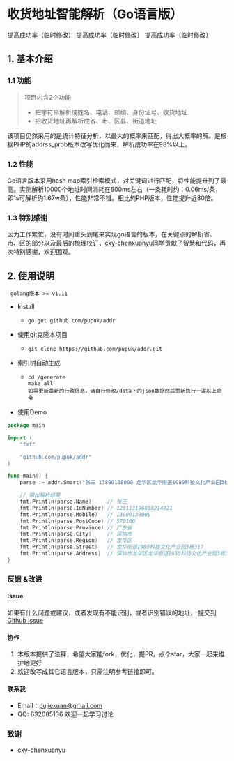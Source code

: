# 收货地址智能解析（Go语言版）

提高成功率（临时修改）
提高成功率（临时修改）
提高成功率（临时修改）

## 1. 基本介绍

### 1.1 功能

> 项目内含2个功能
>
> - 把字符串解析成姓名、电话、邮编、身份证号、收货地址
> - 把收货地址再解析成省、市、区县、街道地址

该项目仍然采用的是统计特征分析，以最大的概率来匹配，得出大概率的解。是根据PHP的addrss_prob版本改写优化而来，解析成功率在98%以上。

### 1.2 性能
Go语言版本采用hash map索引检索模式，对关键词进行匹配，将性能提升到了最高。实测解析10000个地址时间消耗在600ms左右（一条耗时约：0.06ms/条，即1s可解析约1.67w条），性能非常不错。相比纯PHP版本，性能提升近80倍。

### 1.3 特别感谢
 因为工作繁忙，没有时间重头到尾来实现go语言的版本，在关键点的解析省、市、区的部分以及最后的梳理校订，[cxy-chenxuanyu](https://github.com/cxy-chenxuanyu)同学贡献了智慧和代码，再次特别感谢，欢迎围观。

## 2. 使用说明

```
 golang版本 >= v1.11
```

- Install

  - ```git
    go get github.com/pupuk/addr
    ```

- 使用git克隆本项目

  - ```git
    git clone https://github.com/pupuk/addr.git
    ```

- 索引树自动生成

  - ```shell-script
    cd /generate
    make all
    如需更新最新的行政信息，请自行修改/data下的json数据然后重新执行一遍以上命令
    ```
  
- 使用Demo
```go
package main

import (
	"fmt"

	"github.com/pupuk/addr"
)

func main() {
	parse := addr.Smart("张三 13800138000 龙华区龙华街道1980科技文化产业园3栋308 身份证120113196808214821")

	// 输出解析结果
	fmt.Println(parse.Name)     // 张三
	fmt.Println(parse.IdNumber) // 120113196808214821
	fmt.Println(parse.Mobile)   // 13800138000
	fmt.Println(parse.PostCode) // 570100
	fmt.Println(parse.Province) // 广东省
	fmt.Println(parse.City)     // 深圳市
	fmt.Println(parse.Region)   // 龙华区
	fmt.Println(parse.Street)   // 龙华街道1980科技文化产业园3栋317
	fmt.Println(parse.Address)  // 深圳市龙华区龙华街道1980科技文化产业园3栋317
}

```

### 反馈 &改进
#### Issue
如果有什么问题或建议，或者发现有不能识别，或者识别错误的地址，
提交到[Github Issue](https://github.com/pupuk/addr/issues)

#### 协作            
1. 本版本提供了注释，希望大家能fork，优化，提PR，点个star，大家一起来维护地更好
2. 欢迎改写成其它语言版本，只需注明参考链接即可。

#### 联系我
* Email：pujiexuan@gmail.com
* QQ: 632085136 欢迎一起学习讨论

### 致谢
* [cxy-chenxuanyu](https://github.com/cxy-chenxuanyu)
